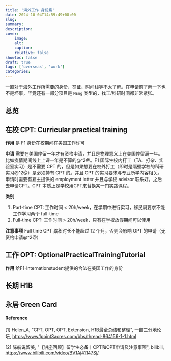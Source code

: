 ```yaml
---
title: '海外工作 身份篇'
date: 2024-10-04T14:59:49+08:00
slug:
summary:
description:
cover:
    image:
    alt:
    caption:
    relative: false
showtoc: false
draft: true
tags: ['overseas', 'work']
categories:
---
```


一直对于海外工作所需要的身份、签证、时间线等不太了解。在申请前了解一下也不是坏事，毕竟还有一部分项目是 `MEng` 类型的，找工/科研时间都非常紧张。


## 总览


## 在校 CPT: Curricular practical training
**作用** 是 F1 身份在校期间在美国工作许可

**申请** 需要在美国停留一年才有资格申请，并且是物理意义上在美国停留满一年。比如疫情期间线上上课一年是不算的@^2@。F1 国际生校内打工（TA、打杂、实验室实习）是不需要 CPT 的，但是如果想要在校外打工（即时是隔壁学校的科研实习@^2@）是必须持有 CPT 的。并且 CPT 的实习要求与专业所学内容相关。申请时需要有雇主提供的 employment letter 并且与学校 advisor 联系好，之后去申请CPT。CPT 本质上是学校用CPT来替换某一门实践课程。

**类别**
1. Part-time CPT: 工作时间 < 20h/week，在学期中进行实习，移民局要求不能工作学习两个 full-time
2. Full-time CPT: 工作时间 > 20h/week，只有在学校放假期间可以使用

**注意事项**
Full time CPT 累积时长不能超过 12 个月，否则会影响 OPT 的申请（无资格申请@^2@）





## 工作 OPT: OptionalPracticalTrainingTutorial
**作用** 给F1-Internationstudent提供的合法在美国工作的身份




## 长期 H1B


## 永居 Green Card


#### Reference
[1] Helen_A, "CPT, OPT, OPT, Extension, H1B最全总结和整理", 一亩三分地论坛, https://www.1point3acres.com/bbs/thread-864156-1-1.html

[2] 陈航说留美, "【讲座回顾】留学生必备丨CPT和OPT申请及注意事项", bilibili, https://www.bilibili.com/video/BV1Aj41147Sj/